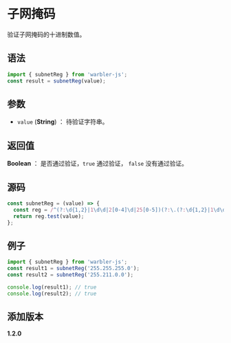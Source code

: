 # 子网掩码

验证子网掩码的十进制数值。

## 语法

```js
import { subnetReg } from 'warbler-js';
const result = subnetReg(value);
```

## 参数

- `value` (**String**) ： 待验证字符串。

## 返回值

**Boolean** ： 是否通过验证，`true` 通过验证， `false` 没有通过验证。

## 源码

```js
const subnetReg = (value) => {
  const reg = /^(?:\d{1,2}|1\d\d|2[0-4]\d|25[0-5])(?:\.(?:\d{1,2}|1\d\d|2[0-4]\d|25[0-5])){3}$/;
  return reg.test(value);
};
```

## 例子

```js
import { subnetReg } from 'warbler-js';
const result1 = subnetReg('255.255.255.0');
const result2 = subnetReg('255.211.0.0');

console.log(result1); // true
console.log(result2); // true
```

## 添加版本

**1.2.0**
